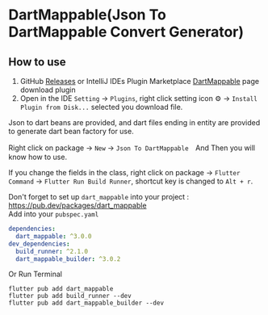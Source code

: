 # DartMappable(Json To DartMappable Convert Generator)

## How to use

1. GitHub [Releases](https://github.com/eitanliu/dart_mappable_plugin/releases) or IntelliJ IDEs Plugin Marketplace [DartMappable](https://plugins.jetbrains.com/plugin/21845) page download plugin
2. Open in the IDE `Setting` -> `Plugins`, right click setting icon ⚙️ -> `Install Plugin from Disk...` selected you download file.

<!-- Plugin description -->
Json to dart beans are provided, and dart files ending in entity are provided to generate dart bean factory for use.  

Right click on package -> `New` -> `Json To DartMappable`　And Then you will know how to use.  

If you change the fields in the class, right click on package -> `Flutter Command` -> `Flutter Run Build Runner`, shortcut key is changed to `Alt + r`.  

Don't forget to set up `dart_mappable` into your project : https://pub.dev/packages/dart_mappable  
Add into your `pubspec.yaml`  
```yaml
dependencies:
  dart_mappable: ^3.0.0  
dev_dependencies: 
  build_runner: ^2.1.0
  dart_mappable_builder: ^3.0.2
```
Or Run Terminal  
```shell
flutter pub add dart_mappable
flutter pub add build_runner --dev
flutter pub add dart_mappable_builder --dev
```
<!-- Plugin description end -->